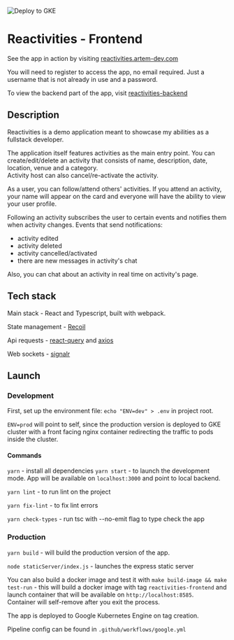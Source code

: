 ![Deploy to GKE](https://github.com/kairome/reactivities-frontend/workflows/google/badge.svg)


# Reactivities - Frontend

See the app in action by visiting [reactivities.artem-dev.com](http://reactivities.artem-dev.com)

You will need to register to access the app, no email required. Just a username that is not already in use and a password.

To view the backend part of the app, visit [reactivities-backend](https://github.com/kairome/reactivities-backend)

## Description

Reactivities is a demo application meant to showcase my abilities as a fullstack developer.

The application itself features activities as the main entry point. You can create/edit/delete an activity that consists of name, description, date, location, venue and a category.\
Activity host can also cancel/re-activate the activity.

As a user, you can follow/attend others' activities. If you attend an activity, your name will appear on the card and everyone will have the ability to view your user profile.

Following an activity subscribes the user to certain events and notifies them when activity changes. Events that send notifications:
 - activity edited
 - activity deleted
 - activity cancelled/activated
 - there are new messages in activity's chat

Also, you can chat about an activity in real time on activity's page.


## Tech stack

Main stack - React and Typescript, built with webpack.

State management - [Recoil](https://www.npmjs.com/package/recoil)

Api requests - [react-query](https://www.npmjs.com/package/react-query) and [axios](https://www.npmjs.com/package/axios)

Web sockets - [signalr](https://www.npmjs.com/package/@microsoft/signalr)

## Launch

### Development

First, set up the environment file: `echo "ENV=dev" > .env` in project root.

`ENV=prod` will point to self, since the production version is deployed to GKE cluster with a front facing nginx container redirecting the traffic to pods inside the cluster.

#### Commands

`yarn` - install all dependencies
`yarn start` - to launch the development mode. App will be available on `localhost:3000` and point to local backend.

`yarn lint` - to run lint on the project

`yarn fix-lint` - to fix lint errors

`yarn check-types` - run tsc with --no-emit flag to type check the app

### Production

`yarn build` - will build the production version of the app.

`node staticServer/index.js` - launches the express static server

You can also build a docker image and test it with
`make build-image && make test-run` - this will build a docker image with tag `reactivities-frontend` and launch container that will be available on `http://localhost:8585`.\
Container will self-remove after you exit the process.


The app is deployed to Google Kubernetes Engine on tag creation.

Pipeline config can be found in `.github/workflows/google.yml`
